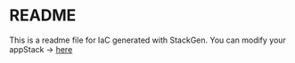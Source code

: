 # README
This is a readme file for IaC generated with StackGen.
You can modify your appStack -> [here](http://main.dev.stackgen.com/appstacks/f30f3b0f-af35-4515-a2a5-381e8e1743e1)
